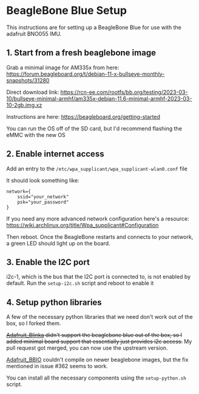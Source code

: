 # BeagleBone Blue Setup

This instructions are for setting up a BeagleBone Blue for use with the
adafruit BNO055 IMU.  

## 1. Start from a fresh beaglebone image

Grab a minimal image for AM335x from here: https://forum.beagleboard.org/t/debian-11-x-bullseye-monthly-snapshots/31280

Direct download link: https://rcn-ee.com/rootfs/bb.org/testing/2023-03-10/bullseye-minimal-armhf/am335x-debian-11.6-minimal-armhf-2023-03-10-2gb.img.xz

Instructions are here: https://beagleboard.org/getting-started

You can run the OS off of the SD card, but I'd recommend flashing the eMMC with the new OS

## 2. Enable internet access

Add an entry to the `/etc/wpa_supplicant/wpa_supplicant-wlan0.conf` file

It should look something like:

```
network={
    ssid="your_network"
    psk="your_password"
}
```

If you need any more advanced network configuration here's a resource: https://wiki.archlinux.org/title/Wpa_supplicant#Configuration

Then reboot.  Once the BeagleBone restarts and connects to your network, 
a green LED should light up on the board.  

## 3. Enable the I2C port

i2c-1, which is the bus that the I2C port is connected to, is not enabled by default.
Run the `setup-i2c.sh` script and reboot to enable it

## 4. Setup python libraries

A few of the necessary python libraries that we need don't work out of the box, so I forked them.

~~[Adafruit_Blinka](https://github.com/adafruit/Adafruit_Blinka) didn't support the beaglebone
blue out of the box, so I added minimal board support that essentially just provides i2c
access.~~
My pull request got merged, you can now use the upstream version.

[Adafruit_BBIO](https://github.com/adafruit/adafruit-beaglebone-io-python) couldn't compile on 
newer beaglebone images, but the fix mentioned in issue #362 seems to work.

You can install all the necessary components using the `setup-python.sh` script.
